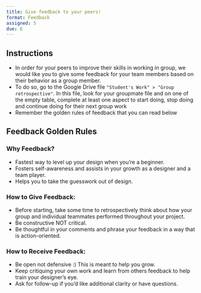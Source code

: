 ```yaml
---
title: Give feedback to your peers!
format: Feedback
assigned: 5
due: 6
---
```



Instructions
------------

- In order for your peers to improve their skills in working in group, we would like you to give some feedback for your team members based on their behavior as a group member.
- To do so, go to the Google Drive file `"Student's Work" > "Group retrospective"`. In this file, look for your groupmate file and on one of the empty table, complete at least one aspect to start doing, stop doing and continue doing for their next group work
- Remember the golden rules of feedback that you can read below


Feedback Golden Rules
---------------------

### Why Feedback?

- Fastest way to level up your design when you’re a beginner.
- Fosters self-awareness and assists in your growth as a designer and a team player.
- Helps you to take the guesswork out of design.

### How to Give Feedback:

- Before starting, take some time to retrospectively think about how your group and individual teammates performed throughout your project.
- Be constructive NOT critical.
- Be thoughtful in your comments and phrase your feedback in a way that is action-oriented.

### How to Receive Feedback:

- Be open not defensive :) This is meant to help you grow.
- Keep critiquing your own work and learn from others feedback to help train your designer’s eye.
- Ask for follow-up if you’d like additional clarity or have questions.
